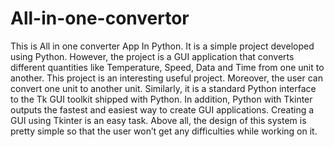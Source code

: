 # All-in-one-convertor
This is All in one converter App In Python. It is a simple project developed using Python. However, the project is a GUI application that converts different quantities like Temperature, Speed, Data and Time from one unit to another. This project is an interesting useful project. Moreover, the user can convert one unit to another unit. Similarly, it is a standard Python interface to the Tk GUI toolkit shipped with Python. In addition, Python with Tkinter outputs the fastest and easiest way to create GUI applications. Creating a GUI using Tkinter is an easy task. Above all, the design of this system is pretty simple so that the user won’t get any difficulties while working on it.
